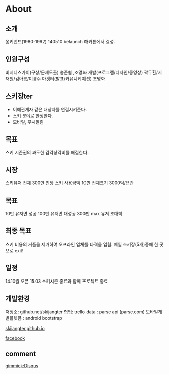 About
=====

소개
----------
몽키밴드(1980-1992)
140510 belaunch 해커톤에서 결성.

인원구성 
----------
비지니스가이(구상/문제도출) 송준협 ,조명화
개발(프로그램/디자인/동영상) 곽두환/서재원/김아름/이경주
마켓터(발표/커뮤니케이션) 조명화

스키장ter
----------
- 이해관계자 같은 대상자를 연결시켜준다.
- 스키 분야로 한정한다.
- 모바일, 푸시알림 

목표
----------
스키 시즌권의 과도한 감각상각비를 해결한다.

시장
----------
스키유저 전체 300만 
인당 스키 사용금액 10만
전체크기 3000억/년간

목표 
----------
10만 유저면 성공
100만 유저면 대성공
300만 max 유저 초대박

최종 목표
----------
스키 비용의 거품을 제거하여 오프라인 업체를 타격을 입힘.
메일 스키장(5개)중에 한 곳으로 exit!

일정 
----------
14.10월 오픈
15.03 스키시즌 종료와 함께 프로젝트 종료

개발환경
----------
저정소: github.net/skijangter
협업: trello
data : parse api (parse.com)
모바일개발플렛폼 :  android bootstrap



[skijangter.github.io][skijangter]

[facebook][facebook]

[skijangter]: http://skijangter.github.io

[facebook]: https://www.facebook.com/groups/679419948759796/

comment
--------

[gimmick:Disqus](skijangterapp)

